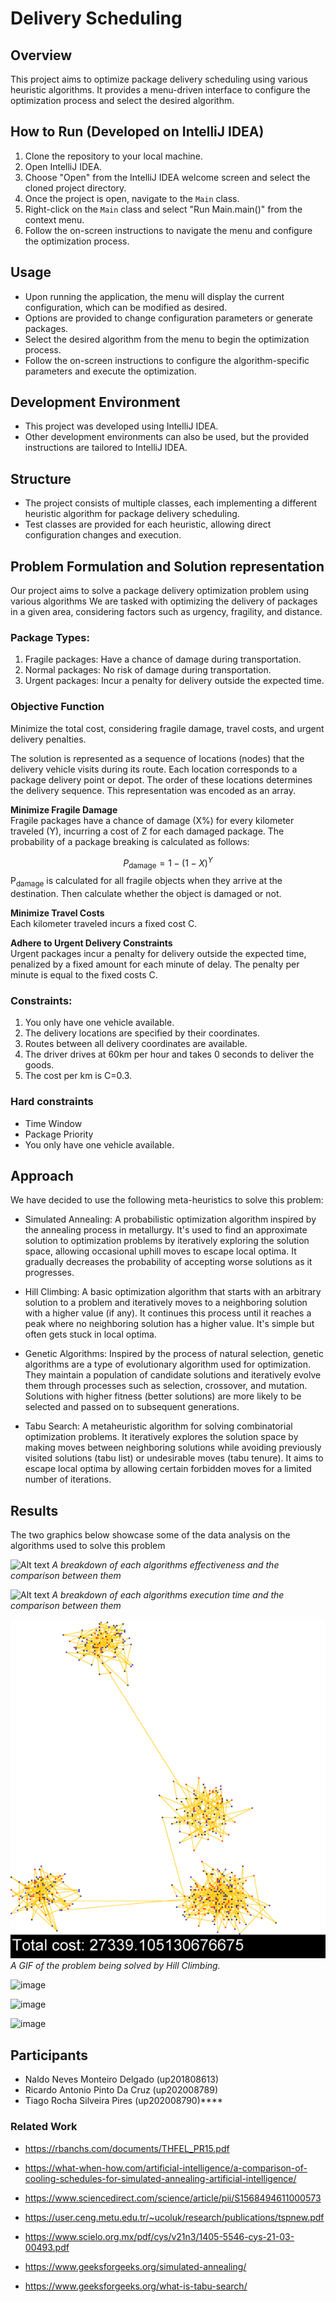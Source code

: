 # Delivery Scheduling

## Overview
This project aims to optimize package delivery scheduling using various heuristic algorithms. It provides a menu-driven interface to configure the optimization process and select the desired algorithm.

## How to Run (Developed on IntelliJ IDEA)
1. Clone the repository to your local machine.
2. Open IntelliJ IDEA.
3. Choose "Open" from the IntelliJ IDEA welcome screen and select the cloned project directory.
4. Once the project is open, navigate to the `Main` class.
5. Right-click on the `Main` class and select "Run Main.main()" from the context menu.
6. Follow the on-screen instructions to navigate the menu and configure the optimization process.

## Usage
- Upon running the application, the menu will display the current configuration, which can be modified as desired.
- Options are provided to change configuration parameters or generate packages.
- Select the desired algorithm from the menu to begin the optimization process.
- Follow the on-screen instructions to configure the algorithm-specific parameters and execute the optimization.

## Development Environment
- This project was developed using IntelliJ IDEA.
- Other development environments can also be used, but the provided instructions are tailored to IntelliJ IDEA.

## Structure
- The project consists of multiple classes, each implementing a different heuristic algorithm for package delivery scheduling.
- Test classes are provided for each heuristic, allowing direct configuration changes and execution.

## Problem Formulation and Solution representation​
Our project aims to solve a package delivery optimization problem using various algorithms​
We are tasked with optimizing the delivery of packages in a given area, considering factors such as urgency, fragility, and distance.​

### Package Types:
1. Fragile packages: Have a chance of damage during transportation.
2. Normal packages: No risk of damage during transportation.
3. Urgent packages: Incur a penalty for delivery outside the expected time.

### Objective Function
Minimize the total cost, considering fragile damage, travel costs, and urgent delivery
penalties.
   
The solution is represented as a sequence of locations (nodes) that the delivery vehicle visits during its route. Each location corresponds to a package delivery point or depot. The order of these locations determines the delivery sequence. This representation was encoded as an array.​

__Minimize Fragile Damage__  
Fragile packages have a chance of damage (X%) for every kilometer traveled (Y),
incurring a cost of Z for each damaged package. The probability of a package
breaking is calculated as follows:

$$P_{\text{damage}} = 1 - (1 - X)^Y$$
P<sub>damage</sub> is calculated for all fragile objects when they arrive at the destination. Then calculate whether the object is damaged or not.

__Minimize Travel Costs__  
Each kilometer traveled incurs a fixed cost C.

__Adhere to Urgent Delivery Constraints__  
Urgent packages incur a penalty for delivery outside the expected time, penalized by
a fixed amount for each minute of delay. The penalty per minute is equal to the fixed
costs C.

### Constraints:
1. You only have one vehicle available.
2. The delivery locations are specified by their coordinates.
3. Routes between all delivery coordinates are available.
4. The driver drives at 60km per hour and takes 0 seconds to deliver the goods.
5. The cost per km is C=0.3.

### Hard constraints​
- Time Window​
- Package Priority​
- You only have one vehicle available.

## Approach
We have decided to use the following meta-heuristics to solve this problem:

- Simulated Annealing: A probabilistic optimization algorithm inspired by the annealing process in metallurgy. It's used to find an approximate solution to optimization problems by iteratively exploring the solution space, allowing occasional uphill moves to escape local optima. It gradually decreases the probability of accepting worse solutions as it progresses.

- Hill Climbing: A basic optimization algorithm that starts with an arbitrary solution to a problem and iteratively moves to a neighboring solution with a higher value (if any). It continues this process until it reaches a peak where no neighboring solution has a higher value. It's simple but often gets stuck in local optima.

- Genetic Algorithms: Inspired by the process of natural selection, genetic algorithms are a type of evolutionary algorithm used for optimization. They maintain a population of candidate solutions and iteratively evolve them through processes such as selection, crossover, and mutation. Solutions with higher fitness (better solutions) are more likely to be selected and passed on to subsequent generations.

- Tabu Search: A metaheuristic algorithm for solving combinatorial optimization problems. It iteratively explores the solution space by making moves between neighboring solutions while avoiding previously visited solutions (tabu list) or undesirable moves (tabu tenure). It aims to escape local optima by allowing certain forbidden moves for a limited number of iterations.


## Results
The two graphics below showcase some of the data analysis on the algorithms used to solve this problem

![Alt text](https://github.com/BlackAlbino17/IA-23-24/assets/61878020/e47742c0-966b-4836-a07d-8866de756c76)
*A breakdown of each algorithms effectiveness and the comparison between them*

![Alt text](https://github.com/BlackAlbino17/IA-23-24/assets/61878020/14aaafc2-1f37-40c6-9e93-6378cbd1af20)
*A breakdown of each algorithms execution time and the comparison between them*

![Alt text](delivery.gif)
*A GIF of the problem being solved by Hill Climbing.*

![image](https://github.com/BlackAlbino17/IA-23-24/assets/61878020/ad3a336f-9f33-4faa-9bc7-4d58240aa452)

![image](https://github.com/BlackAlbino17/IA-23-24/assets/61878020/19028598-f8e8-4b7c-abee-c24131a12218)

![image](https://github.com/BlackAlbino17/IA-23-24/assets/61878020/cd19e57d-6a8a-4582-ba8f-78dab4769f5c)


## Participants
- Naldo Neves Monteiro Delgado (up201808613)
- Ricardo Antonio Pinto Da Cruz (up202008789)
- Tiago Rocha Silveira Pires (up202008790)****

### Related Work

- https://rbanchs.com/documents/THFEL_PR15.pdf​

- https://what-when-how.com/artificial-intelligence/a-comparison-of-cooling-schedules-for-simulated-annealing-artificial-intelligence/​

- https://www.sciencedirect.com/science/article/pii/S1568494611000573​

- https://user.ceng.metu.edu.tr/~ucoluk/research/publications/tspnew.pdf​

- https://www.scielo.org.mx/pdf/cys/v21n3/1405-5546-cys-21-03-00493.pdf​

- https://www.geeksforgeeks.org/simulated-annealing/​

- https://www.geeksforgeeks.org/what-is-tabu-search/


